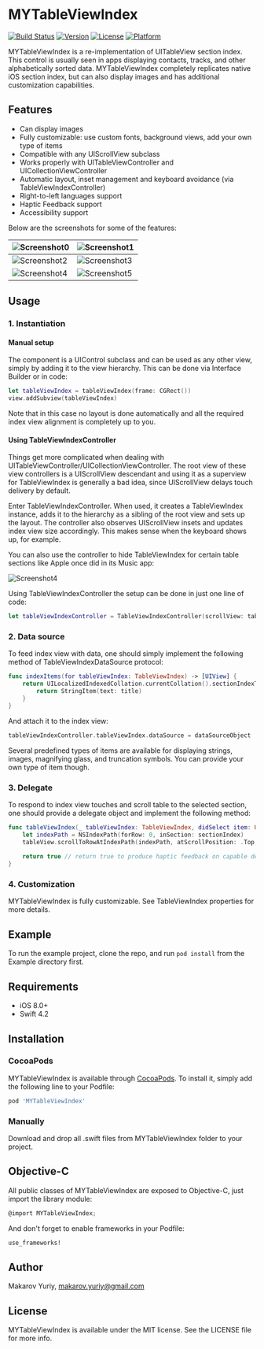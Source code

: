 # MYTableViewIndex

[![Build Status](https://travis-ci.org/mindz-eye/MYTableViewIndex.svg?branch=master)](https://travis-ci.org/mindz-eye/MYTableViewIndex)
[![Version](https://img.shields.io/cocoapods/v/MYTableViewIndex.svg?style=flat)](http://cocoapods.org/pods/MYTableViewIndex)
[![License](https://img.shields.io/cocoapods/l/MYTableViewIndex.svg?style=flat)](http://cocoapods.org/pods/MYTableViewIndex)
[![Platform](https://img.shields.io/cocoapods/p/MYTableViewIndex.svg?style=flat)](http://cocoapods.org/pods/MYTableViewIndex)

MYTableViewIndex is a re-implementation of UITableView section index. This control is usually seen in apps displaying contacts, tracks, and other alphabetically sorted data. MYTableViewIndex completely replicates native iOS section index, but can also display images and has additional customization capabilities.

## Features

* Can display images
* Fully customizable: use custom fonts, background views, add your own type of items
* Compatible with any UIScrollView subclass
* Works properly with UITableViewController and UICollectionViewController
* Automatic layout, inset management and keyboard avoidance (via TableViewIndexController)
* Right-to-left languages support
* Haptic Feedback support
* Accessibility support

Below are the screenshots for some of the features:
<br>

![Screenshot0][highlighting]      |      ![Screenshot1][images]
----------------------------------|----------------------------
![Screenshot2][truncation]        |      ![Screenshot3][colors]
![Screenshot4][keyboard]          |      ![Screenshot5][large]

## Usage

### 1. Instantiation

#### Manual setup

The component is a UIControl subclass and can be used as any other view, simply by adding it to the view hierarchy. This can be done via Interface Builder or in code:

````swift
let tableViewIndex = tableViewIndex(frame: CGRect())
view.addSubview(tableViewIndex)
````

Note that in this case no layout is done automatically and all the required index view alignment is completely up to you. 


#### Using TableViewIndexController

Things get more complicated when dealing with UITableViewController/UICollectionViewController. The root view of these view controllers is a UIScrollView descendant and using it as a superview for TableViewIndex is generally a bad idea, since UIScrollView delays touch delivery by default.

Enter TableViewIndexController. When used, it creates a TableViewIndex instance, adds it to the hierarchy as a sibling of the root view and sets up the layout. The controller also observes UIScrollView insets and updates index view size accordingly. This makes sense when the keyboard shows up, for example.

You can also use the controller to hide TableViewIndex for certain table sections like Apple once did in its Music app:

![Screenshot4][autohide]


Using TableViewIndexController the setup can be done in just one line of code:

````swift
let tableViewIndexController = TableViewIndexController(scrollView: tableView)
````

 
### 2. Data source

To feed index view with data, one should simply implement the following method of TableViewIndexDataSource protocol:

````swift
func indexItems(for tableViewIndex: TableViewIndex) -> [UIView] {
    return UILocalizedIndexedCollation.currentCollation().sectionIndexTitles.map{ title -> UIView in
        return StringItem(text: title)
    }
}
````

And attach it to the index view:

````swift
tableViewIndexController.tableViewIndex.dataSource = dataSourceObject

````


Several predefined types of items are available for displaying strings, images, magnifying glass, and truncation symbols. You can provide your own type of item though.

### 3. Delegate

To respond to index view touches and scroll table to the selected section, one should provide a delegate object and implement the following method:

````swift
func tableViewIndex(_ tableViewIndex: TableViewIndex, didSelect item: UIView, at index: Int) -> Bool {
    let indexPath = NSIndexPath(forRow: 0, inSection: sectionIndex)
    tableView.scrollToRowAtIndexPath(indexPath, atScrollPosition: .Top, animated: false)
    
    return true // return true to produce haptic feedback on capable devices 
}
````

### 4. Customization

MYTableViewIndex is fully customizable. See TableViewIndex properties for more details.

## Example

To run the example project, clone the repo, and run `pod install` from the Example directory first.

## Requirements

* iOS 8.0+
* Swift 4.2

## Installation

### CocoaPods

MYTableViewIndex is available through [CocoaPods](http://cocoapods.org). To install
it, simply add the following line to your Podfile:

````ruby
pod 'MYTableViewIndex'
````
### Manually

Download and drop all .swift files from MYTableViewIndex folder to your project. 

## Objective-C

All public classes of MYTableViewIndex are exposed to Objective-C, just import the library module:
````objective-c
@import MYTableViewIndex;
````

And don't forget to enable frameworks in your Podfile:
````ruby
use_frameworks!
````

## Author

Makarov Yuriy, makarov.yuriy@gmail.com

## License

MYTableViewIndex is available under the MIT license. See the LICENSE file for more info.

[autohide]:https://raw.github.com/mindz-eye/MYTableViewIndex/master/Screenshots/autohide.gif
[colors]:https://raw.github.com/mindz-eye/MYTableViewIndex/master/Screenshots/colors.png
[highlighting]:https://raw.github.com/mindz-eye/MYTableViewIndex/master/Screenshots/highlighting.gif
[images]:https://raw.github.com/mindz-eye/MYTableViewIndex/master/Screenshots/images.png
[large]:https://raw.github.com/mindz-eye/MYTableViewIndex/master/Screenshots/large.png
[truncation]:https://raw.github.com/mindz-eye/MYTableViewIndex/master/Screenshots/truncation.gif
[keyboard]:https://raw.github.com/mindz-eye/MYTableViewIndex/master/Screenshots/keyboard.gif
